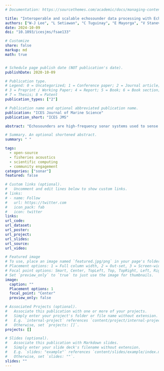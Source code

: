 ```yaml
---
# Documentation: https://sourcethemes.com/academic/docs/managing-content/

title: "Interoperable and scalable echosounder data processing with Echopype"
authors: ["W-J Lee", "L Setiawan", "C Tuguinay", "E Mayorga", "V Staneva"]
date: 2024-10-09
doi: "10.1093/icesjms/fsae133"

# Customize
share: false
markup: md
math: true


# Schedule page publish date (NOT publication's date).
publishDate: 2020-10-09

# Publication type.
# Legend: 0 = Uncategorized; 1 = Conference paper; 2 = Journal article;
# 3 = Preprint / Working Paper; 4 = Report; 5 = Book; 6 = Book section;
# 7 = Thesis; 8 = Patent
publication_types: ["2"]

# Publication name and optional abbreviated publication name.
publication: "ICES Journal of Marine Science"
publication_short: "ICES JMS"

abstract: "Echosounders are high-frequency sonar systems used to sense fish and zooplankton underwater. Their deployment on a variety of ocean observing platforms is generating vast amounts of data at an unprecedented speed from the oceans. Efficient and integrative analysis of these data, whether across different echosounder instruments or in combination with other oceanographic datasets, is crucial for understanding marine ecosystem response to the rapidly changing climate. Here we present Echopype, an open-source Python software library designed to address this need. By standardizing data as labeled, multi-dimensional arrays encoded in the widely embraced netCDF data model following a community convention, Echopype enhances the interoperability of echosounder data, making it easier to explore and use. By leveraging scientific Python libraries optimized for distributed computing, Echopype achieves computational scalability, enabling efficient processing in both local and cloud computing environments. Echopype’s modularized package structure further provides a unified framework for expanding support for additional instrument raw data formats and incorporating new analysis functionalities. We plan to continue developing Echopype by supporting and collaborating with the echosounder user community, and envision that the growth of this package will catalyze the integration of echosounder data into broader regional and global ocean observation strategies."

# Summary. An optional shortened abstract.
summary: " "

tags:
  - open-source
  - fisheries acoustics
  - scientific computing
  - community engagement
categories: ["sonar"]
featured: false

# Custom links (optional).
#   Uncomment and edit lines below to show custom links.
# links:
# - name: Follow
#   url: https://twitter.com
#   icon_pack: fab
#   icon: twitter
links:
url_code:
url_dataset:
url_poster:
url_project:
url_slides:
url_source:
url_video:

# Featured image
# To use, place an image named `featured.jpg/png` in your page's folder.
# Placement options: 1 = Full column width, 2 = Out-set, 3 = Screen-width
# Focal point options: Smart, Center, TopLeft, Top, TopRight, Left, Right, BottomLeft, Bottom, BottomRight
# Set `preview_only` to `true` to just use the image for thumbnails.
image:
  caption: ""
  Placement options: 1
  focal_point: "Center"
  preview_only: false

# Associated Projects (optional).
#   Associate this publication with one or more of your projects.
#   Simply enter your project's folder or file name without extension.
#   E.g. `internal-project` references `content/project/internal-project/index.md`.
#   Otherwise, set `projects: []`.
projects: []

# Slides (optional).
#   Associate this publication with Markdown slides.
#   Simply enter your slide deck's filename without extension.
#   E.g. `slides: "example"` references `content/slides/example/index.md`.
#   Otherwise, set `slides: ""`.
slides: ""
---
```

